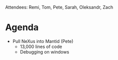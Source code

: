 Attendees: Remi, Tom, Pete, Sarah, Oleksandr, Zach

# Agenda
- Pull NeXus into Mantid (Pete)
  - 13,000 lines of code
  - Debugging on windows
